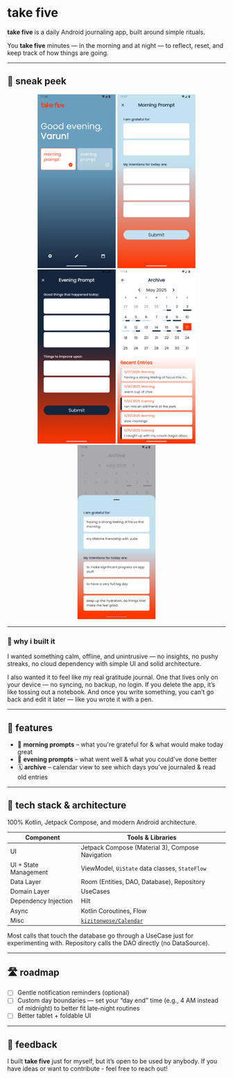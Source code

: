 # take five

**take five** is a daily Android journaling app, built around simple rituals.

You **take five** minutes — in the morning and at night — to reflect, reset, and keep track of how things are going.

---

## 📸 sneak peek

<div style="text-align: center;">
  <img src="docs/home screen.png" width="180" />
  <img src="docs/morning prompt screen.png" width="180" />
  <img src="docs/evening prompt screen.png" width="180" />
  <img src="docs/archive screen.png" width="180" />
  <img src="docs/archive bottom sheet.png" width="180" />
</div>

---

### 🌱 why i built it

I wanted something calm, offline, and unintrusive — no insights, no pushy streaks, no cloud dependency with simple UI and solid architecture.

I also wanted it to feel like my real gratitude journal. One that lives only on your device — no syncing, no backup, no login. If you delete the app, it’s like tossing out a notebook. And once you write something, you can’t go back and edit it later — like you wrote it with a pen.

---

## 🧭 features

- 🌄 **morning prompts** – what you're grateful for & what would make today great
- 🌙 **evening prompts** – what went well & what you could've done better
- 🗓️ **archive** – calendar view to see which days you’ve journaled & read old entries
---

## 🧰 tech stack & architecture

100% Kotlin, Jetpack Compose, and modern Android architecture.

| Component            | Tools & Libraries                                                              |
|----------------------|---------------------------------------------------------------------------------|
| UI                   | Jetpack Compose (Material 3), Compose Navigation                               |
| UI + State Management | ViewModel, `UiState` data classes, `StateFlow`                                 |
| Data Layer           | Room (Entities, DAO, Database), Repository                       |
| Domain Layer         | UseCases                                                    |
| Dependency Injection | Hilt                                                                       |
| Async                | Kotlin Coroutines, Flow                                                        |
| Misc      | [`kizitonwose/Calendar`](https://github.com/kizitonwose/Calendar)              |> 🧠 I was intentionally experimenting with clear modern Android architecture layers (UI, domain, data) for maintainability.

 Most calls that touch the database go through a UseCase just for experimenting with. Repository calls the DAO directly (no DataSource).

---

<!--
## 🏁 getting started

```bash
git clone https://github.com/yourusername/take-five.git
cd take-five
./gradlew installDebug
```

Open in Android Studio and run it on your device or emulator.

---
-->

## 🛣️ roadmap

- [ ] Gentle notification reminders (optional)
- [ ] Custom day boundaries — set your “day end” time (e.g., 4 AM instead of midnight) to better fit late-night routines
- [ ] Better tablet + foldable UI

---

## 🤝 feedback

I built **take five** just for myself, but it’s open to be used by anybody. If you have ideas or want to contribute - feel free to reach out!
